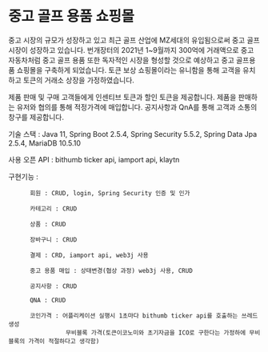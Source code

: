 # 중고 골프 용품 쇼핑몰
중고 시장의 규모가 성장하고 있고 최근 골프 산업에 MZ세대의 유입됨으로써 중고 골프 시장이 성장하고 있습니다. 번개장터의 2021년 1~9월까지 300억에 거래액으로 중고 자동차처럼 중고 골프 용품 또한 독자적인 시장을 형성할 것으로 예상하고 중고 골프용품 쇼핑몰을 구축하게 되었습니다. 토큰 보상 쇼핑몰이라는 유니함을 통해 고객을 유치하고 토큰의 거래소 상장을 가정하였습니다.

제품 판매 및 구매 고객들에게 인센티브 토큰과 할인 토큰을 제공합니다.
제품을 판매하는 유저와 협의를 통해 적정가격에 매입합니다.
공지사항과 QnA를 통해 고객과 소통의 창구를 제공합니다.

기술 스택 : Java 11, Spring Boot 2.5.4, Spring Security 5.5.2, Spring Data Jpa 2.5.4, MariaDB 10.5.10

사용 오픈 API : bithumb ticker api, iamport api, klaytn

구현기능 :

          회원 : CRUD, login, Spring Security 인증 및 인가

          카테고리 : CRUD

          상품 : CRUD

          장바구니 : CRUD

          결제 : CRD, iamport api, web3j 사용

          중고 용품 매입 : 상태변경(협상 과정) web3j 사용, CRUD  

          공지사항 : CRUD

          QNA : CRUD

          코인가격 : 어플리케이션 실행시 1초마다 bithumb ticker api를 호출하는 쓰레드 생성   
                    무비블록 가격(토큰이코노미와 초기자금을 ICO로 구한다는 가정하에 무비블록의 가격이 적절하다고 생각함)
